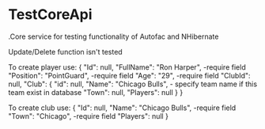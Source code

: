 # TestCoreApi
.Core service for testing functionality of Autofac and NHibernate

Update/Delete function isn't tested

To create player use:
{
  "Id": null,
  "FullName": "Ron Harper",         -require field
  "Position": "PointGuard",         -require field
  "Age": "29",                      -require field
  "ClubId": null,
  "Club":   {
                "id": null,
                "Name": "Chicago Bulls", - specify team name if this team exist in database
                "Town": null,
                "Players": null
            }
}

To create club use:
{
  "Id": null,
  "Name": "Chicago Bulls",          -require field
  "Town": "Chicago",                -require field
  "Players": null 
}
